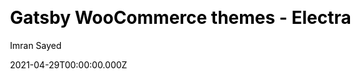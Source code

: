 ---
title: Gatsby WooCommerce themes - Electra
github: https://github.com/imranhsayed/gatsby-woocommerce-themes
demo: https://gatsby-woocommerce-theme.netlify.app/
license: MIT
author: Imran Sayed
author_link: ''
author_twitter: imranhsayed
author_github: imranhsayed
date: 2021-04-29T00:00:00.000Z
ssg:
  - Gatsby
cms:
  - Netlifycms
css:
  - null
archetype:
  - Ecommerce
services: null
hosting:
  - Netlify
  - Vercel
description: A Gatsby Theme for WooCommerce E-commerce site Gatsby WooCommerce WordPress.
stale: false
disabled: false
disabled_reason: null
draft: false
---